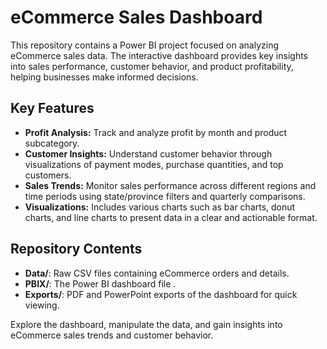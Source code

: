 # eCommerce Sales Dashboard

This repository contains a Power BI project focused on analyzing eCommerce sales data. The interactive dashboard provides key insights into sales performance, customer behavior, and product profitability, helping businesses make informed decisions. 

## Key Features

- **Profit Analysis:** Track and analyze profit by month and product subcategory.
- **Customer Insights:** Understand customer behavior through visualizations of payment modes, purchase quantities, and top customers.
- **Sales Trends:** Monitor sales performance across different regions and time periods using state/province filters and quarterly comparisons.
- **Visualizations:** Includes various charts such as bar charts, donut charts, and line charts to present data in a clear and actionable format.

## Repository Contents

- **Data/**: Raw CSV files containing eCommerce orders and details.
- **PBIX/**: The Power BI dashboard file .
- **Exports/**: PDF and PowerPoint exports of the dashboard for quick viewing.



Explore the dashboard, manipulate the data, and gain insights into eCommerce sales trends and customer behavior.
